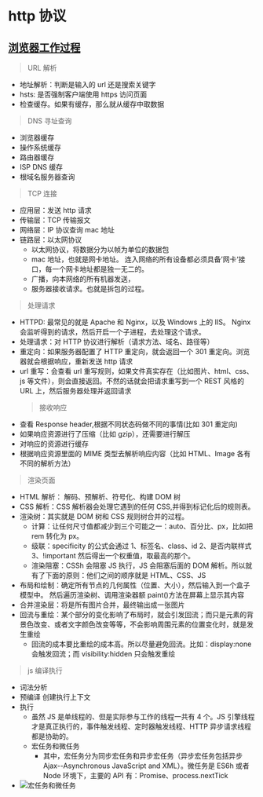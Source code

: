 # http 协议

## [浏览器工作过程](https://juejin.im/post/5d5e795ff265da03e275f29e)

> URL 解析

- 地址解析：判断是输入的 url 还是搜索关键字
- hsts: 是否强制客户端使用 https 访问页面
- 检查缓存。如果有缓存，那么就从缓存中取数据

> DNS 寻址查询

- 浏览器缓存
- 操作系统缓存
- 路由器缓存
- ISP DNS 缓存
- 根域名服务器查询

> TCP 连接

- 应用层：发送 http 请求
- 传输层：TCP 传输报文
- 网络层：IP 协议查询 mac 地址
- 链路层：以太网协议
  - 以太网协议，将数据分为以帧为单位的数据包
  - mac 地址，也就是网卡地址。 连入网络的所有设备都必须具备’网卡‘接口，每一个网卡地址都是独一无二的。
  - 广播，向本网络的所有机器发送，
  - 服务器接收请求。也就是拆包的过程。

> 处理请求

- HTTPD: 最常见的就是 Apache 和 Nginx，以及 Windows 上的 IIS。 Nginx 会监听得到的请求，然后开启一个子进程，去处理这个请求。
- 处理请求：对 HTTP 协议进行解析（请求方法、域名、路径等）
- 重定向：如果服务器配置了 HTTP 重定向，就会返回一个 301 重定向。浏览器就会根据响应，重新发送 http 请求
- url 重写：会查看 url 重写规则，如果文件真实存在（比如图片、html、css、js 等文件），则会直接返回。不然的话就会把请求重写到一个 REST 风格的 URL 上，然后服务器处理并返回请求
  > 接收响应
- 查看 Response header,根据不同状态码做不同的事情(比如 301 重定向)
- 如果响应资源进行了压缩（比如 gzip），还需要进行解压
- 对响应的资源进行缓存
- 根据响应资源里面的 MIME 类型去解析响应内容（比如 HTML、Image 各有不同的解析方法）

> 渲染页面

- HTML 解析： 解码、预解析、符号化、构建 DOM 树
- CSS 解析：CSS 解析器会处理它遇到的任何 CSS,并得到标记化后的规则表。
- 渲染树：其实就是 DOM 树和 CSS 规则树合并的过程。
  - 计算：让任何尺寸值都减少到三个可能之一：auto、百分比、px，比如把 rem 转化为 px。
  - 级联：specificity 的公式会通过 1、标签名、class、id 2、是否内联样式 3、!important 然后得出一个权重值，取最高的那个。
  - 渲染阻塞：CSSh 会阻塞 JS 执行，JS 会阻塞后面的 DOM 解析。所以就有了下面的原则：他们之间的顺序就是 HTML、CSS、JS
- 布局和绘制：确定所有节点的几何属性（位置、大小），然后输入到一个盒子模型中。 然后遍历渲染树、调用渲染器额 paint()方法在屏幕上显示其内容
- 合并渲染层：将是所有图片合并，最终输出成一张图片
- 回流与重绘：某个部分的变化影响了布局时，就会引发回流；而只是元素的背景色改变、或者文字颜色改变等等，不会影响周围元素的位置变化时，就是发生重绘
  - 回流的成本要比重绘的成本高。所以尽量避免回流。比如：display:none 会触发回流；而 visibility:hidden 只会触发重绘

> js 编译执行

- 词法分析
- 预编译 创建执行上下文
- 执行
  - 虽然 JS 是单线程的、但是实际参与工作的线程一共有 4 个。JS 引擎线程才是真正执行的，事件触发线程、定时器触发线程、HTTP 异步请求线程都是协助的。
  - 宏任务和微任务
    - 其中，宏任务分为同步宏任务和异步宏任务（异步宏任务包括异步 Ajax--Asynchronous JavaScript and XML）。微任务是 ES6h 或者 Node 环境下，主要的 API 有：Promise、process.nextTick
- ![宏任务和微任务]()

